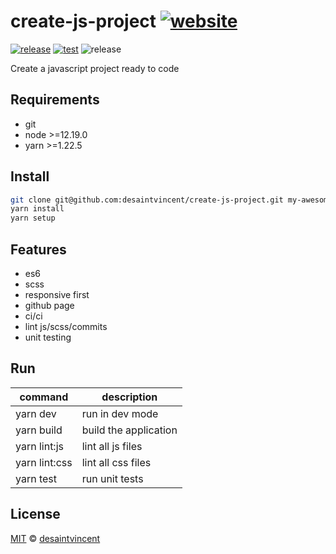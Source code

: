 # create-js-project [![website][websiteBadge]][websiteUrl]

[![release][releaseBadge]][releaseUrl]
[![test][testBadge]][testUrl]
![release][licenseBadge]

<!--- -->
Create a javascript project ready to code

## Requirements
- git
- node >=12.19.0
- yarn >=1.22.5

## Install
```sh
git clone git@github.com:desaintvincent/create-js-project.git my-awesome-project
yarn install
yarn setup
```

## Features
- es6
- scss
- responsive first
- github page
- ci/ci
- lint js/scss/commits
- unit testing
<!--- -->

## Run
| command       | description           |
|---------------|-----------------------|
| yarn dev      | run in dev mode       |
| yarn build    | build the application |
| yarn lint:js  | lint all js files     |
| yarn lint:css | lint all css files    |
| yarn test     | run unit tests        |

## License

[MIT][mit] © [desaintvincent][author]

[testUrl]: https://github.com/desaintvincent/create-js-project/actions?query=branch%3Amain
[testBadge]: https://img.shields.io/github/workflow/status/desaintvincent/create-js-project/Tests?label=tests
[releaseUrl]: https://github.com/desaintvincent/create-js-project/releases
[websiteBadge]: https://img.shields.io/badge/website-blue
[websiteUrl]: https://desaintvincent.github.io/create-js-project/
[releaseBadge]: https://img.shields.io/github/v/release/desaintvincent/create-js-project
[licenseBadge]: https://img.shields.io/github/license/desaintvincent/create-js-project
[mit]: http://opensource.org/licenses/MIT
[author]: http://github.com/desaintvincent
